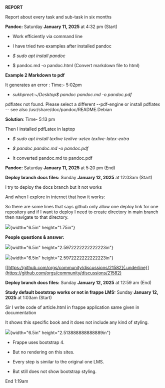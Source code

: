 **REPORT**

Report about every task and sub-task in six months

**Pandoc:** Saturday **January 11, 2025** at 4:32 pm (Start)

-   Work efficiently via command line

-   I have tried two examples after installed pandoc

-   *\$ sudo apt install pandoc*

-   \$ pandoc.md -o pandoc.html (Convert markdown file to html)

**Example 2 Markdown to pdf**

It generates an error : Time:- 5:02pm

-   *sukhpreet:\~/Desktop\$ pandoc pandoc.md -o pandoc.pdf*

pdflatex not found. Please select a different \--pdf-engine or install
pdflatex \-- see also /usr/share/doc/pandoc/README.Debian

**Solution**: Time- 5:13 pm

Then I installed pdfLatex in laptop

-   *\$ sudo apt install texlive texlive-xetex texlive-latex-extra*

-   *\$ pandoc pandoc.md -o pandoc.pdf*

-   It converted pandoc.md to pandoc.pdf

**Pandoc:** Saturday **January 11, 2025** at 5:20 pm (End)

**Deploy branch docs files:** Sunday **January 12, 2025** at 12:03am
(Start)

I try to deploy the docs branch but it not works

And when I explore in internet that how it works:

So there are some lines that says github only allow one deploy link for
one repository and if I want to deploy I need to create directory in
main branch then navigate to that directory.

![](media/image2.png){width="6.5in" height="1.75in"}

**People questions & answer:**

![](media/image3.png){width="6.5in" height="2.5972222222222223in"}

![](media/image1.png){width="6.5in" height="2.5972222222222223in"}

[[https://github.com/orgs/community/discussions/21582]{.underline}](https://github.com/orgs/community/discussions/21582)

**Deploy branch docs files:** Sunday **January 12, 2025** at 12:59 am
(End)

**Study default bootstrap works or not in frappe LMS:** Sunday **January
12, 2025** at 1:03am (Start)

Sir I write code of article.html in frappe application same given in
documentation

It shows this specific book and it does not include any kind of styling.

![](media/image4.png){width="6.5in" height="2.513888888888889in"}

-   Frappe uses bootstrap 4.

-   But no rendering on this sites.

-   Every step is similar to the original one LMS.

-   But still does not show bootstrap styling.

End 1:19am
